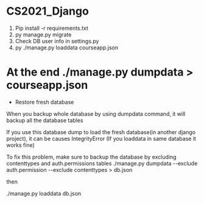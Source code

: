 # CS2021_Django

1. Pip install -r requirements.txt
2. py manage.py migrate
3. Check DB user info in settings.py
4. py ./manage.py loaddata courseapp.json

# At the end ./manage.py dumpdata > courseapp.json

- Restore fresh database

When you backup whole database by using dumpdata command, it will backup all the database tables

If you use this database dump to load the fresh database(in another django project), it can be causes IntegrityError (If you loaddata in same database it works fine)

To fix this problem, make sure to backup the database by excluding contenttypes and auth.permissions tables
./manage.py dumpdata --exclude auth.permission --exclude contenttypes > db.json

then

./manage.py loaddata db.json
